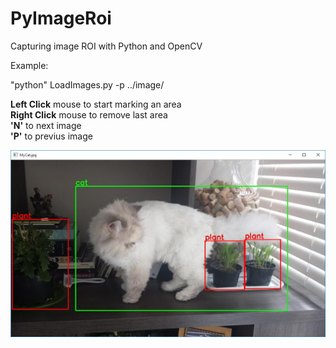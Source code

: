 # PyImageRoi
Capturing image ROI with Python and OpenCV

Example:

"python" LoadImages.py -p ../image/

**Left Click** mouse to start marking an area<br/>
**Right Click** mouse to remove last area<br/>
**'N'** to next image<br/>
**'P'** to previus image<br/>


![Screen Shot](https://github.com/kabrau/PyImageRoi/blob/master/tmp/MyCatResult.jpg)
